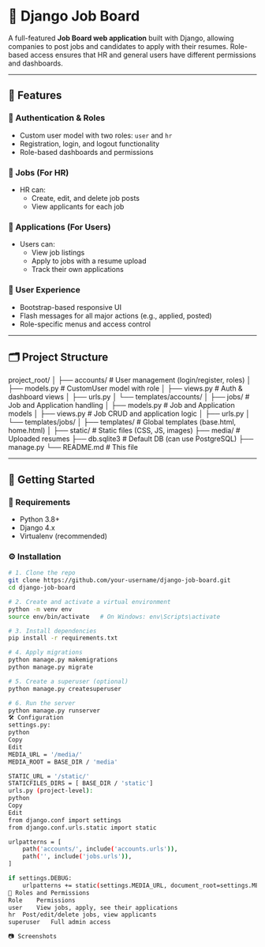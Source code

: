 # 🧳 Django Job Board

A full-featured **Job Board web application** built with Django, allowing companies to post jobs and candidates to apply with their resumes. Role-based access ensures that HR and general users have different permissions and dashboards.

---

## 📌 Features

### 👤 Authentication & Roles
- Custom user model with two roles: `user` and `hr`
- Registration, login, and logout functionality
- Role-based dashboards and permissions

### 💼 Jobs (For HR)
- HR can:
  - Create, edit, and delete job posts
  - View applicants for each job

### 📄 Applications (For Users)
- Users can:
  - View job listings
  - Apply to jobs with a resume upload
  - Track their own applications

### 🧠 User Experience
- Bootstrap-based responsive UI
- Flash messages for all major actions (e.g., applied, posted)
- Role-specific menus and access control

---

## 🗂️ Project Structure

project_root/ │ ├── accounts/ # User management (login/register, roles) │ ├── models.py # CustomUser model with role │ ├── views.py # Auth & dashboard views │ ├── urls.py │ └── templates/accounts/ │ ├── jobs/ # Job and Application handling │ ├── models.py # Job and Application models │ ├── views.py # Job CRUD and application logic │ ├── urls.py │ └── templates/jobs/ │ ├── templates/ # Global templates (base.html, home.html) │ ├── static/ # Static files (CSS, JS, images) ├── media/ # Uploaded resumes ├── db.sqlite3 # Default DB (can use PostgreSQL) ├── manage.py └── README.md # This file


---

## 🏁 Getting Started

### 🔧 Requirements

- Python 3.8+
- Django 4.x
- Virtualenv (recommended)

### ⚙️ Installation

```bash
# 1. Clone the repo
git clone https://github.com/your-username/django-job-board.git
cd django-job-board

# 2. Create and activate a virtual environment
python -m venv env
source env/bin/activate   # On Windows: env\Scripts\activate

# 3. Install dependencies
pip install -r requirements.txt

# 4. Apply migrations
python manage.py makemigrations
python manage.py migrate

# 5. Create a superuser (optional)
python manage.py createsuperuser

# 6. Run the server
python manage.py runserver
🛠️ Configuration
settings.py:
python
Copy
Edit
MEDIA_URL = '/media/'
MEDIA_ROOT = BASE_DIR / 'media'

STATIC_URL = '/static/'
STATICFILES_DIRS = [ BASE_DIR / 'static']
urls.py (project-level):
python
Copy
Edit
from django.conf import settings
from django.conf.urls.static import static

urlpatterns = [
    path('accounts/', include('accounts.urls')),
    path('', include('jobs.urls')),
]

if settings.DEBUG:
    urlpatterns += static(settings.MEDIA_URL, document_root=settings.MEDIA_ROOT)
🧪 Roles and Permissions
Role	Permissions
user	View jobs, apply, see their applications
hr	Post/edit/delete jobs, view applicants
superuser	Full admin access

📷 Screenshots


